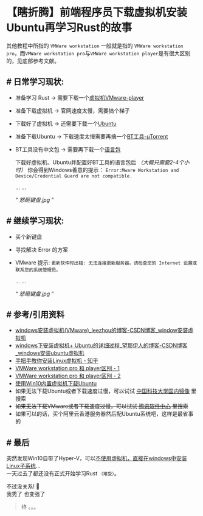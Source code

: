 # 【瞎折腾】前端程序员下载虚拟机安装Ubuntu再学习Rust的故事

其他教程中所指的 `VMWare workstation`  一般就是指的 `VMWare workstation pro`，而`VMWare workstation pro`与`VMWare workstation player`是有很大区别的，见底部参考文献。

## \# 日常学习现状:   
- 准备学习 Rust -> 需要下载一个[虚拟机VMware-player](https://my.vmware.com/cn/web/vmware/downloads/details?downloadGroup=PLAYER-1556&productId=800&rPId=47865)  
- 准备下载虚拟机 -> 官网速度太慢，需要搞个梯子  
- 下载好了虚拟机 -> 还需要下载一个[Ubuntu](https://cn.ubuntu.com/download)  
- 准备下载Ubuntu -> 下载速度太慢需要再搞一个[BT工具-µTorrent](https://www.utorrent.com/intl/zh_tw/downloads/win)  
- BT工具没有中文包 -> 需要再下载一个[语言包](https://www.utorrent.com/scripts/dl.php?track=stable&build=43085&client=utorrent)   

  下载好虚拟机、Ubuntu并配置好BT工具的语言包后 *<em>（大概只需要2-4个小时）</em>* 你会得到Windows善意的提示： `Error:Mware Workstation and Device/Credential Guard are not compatible.  `

  ... ...   
  
  “ *怒砸键盘.jpg* ”
  
  
## \# 继续学习现状:    
- 买个新键盘
- 寻找解决 Error 的方案
- VMware 提示: `更新软件时出错: 无法连接更新服务器。请检查您的 Internet 设置或联系您的系统管理员。`

  ... ...   
  
  “ *怒砸键盘.jpg* ”


## \# 参考/引用资料

- [windows安装虚拟机(VMware)_leezhou的博客-CSDN博客_window安装虚拟机](https://blog.csdn.net/qq_35206244/article/details/79339453)
- [windows下安装虚拟机+ Ubuntu的详细过程_望那伊人的博客-CSDN博客_windows安装ubuntu虚拟机](https://blog.csdn.net/u012611644/article/details/80728806)
- [手把手教你安装Linux虚拟机 - 知乎](https://zhuanlan.zhihu.com/p/41940739)
- [VMWare workstation pro 和 player区别 - 1](https://blog.csdn.net/alada007/article/details/8205488)
- [VMWare workstation pro 和 player区别 - 2](https://blog.csdn.net/butterflydog/article/details/5910509)
- [使用Win10内置虚拟机下载Ubuntu](https://cloud.tencent.com/developer/news/448568)
- 如果无法下载Ubuntu或者下载速度过慢，可以试试 [中国科技大学国内镜像](http://mirrors.ustc.edu.cn/) 里搜索
- ~~如果无法下载VMware或者下载速度过慢，可以试试 [腾讯软件中心]() 里搜索~~
- 如果可以的话，买个阿里云香港服务器然后配Ubuntu系统吧，这样是最省事的


## \# 最后

突然发现Win10自带了Hyper-V，可以[不使用虚拟机，直接在windows中安装Linux子系统](https://cloud.tencent.com/developer/news/448568)...         
一天过去了都还没有正式开始学习Rust <small>（难受）</small>。

不过没关系! 🐶   
我秃了 也变强了  

> 终 。。。  

